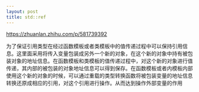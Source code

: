 ```yaml
---
layout: post
title: std::ref
---
```


https://zhuanlan.zhihu.com/p/581739392

为了保证引用类型在经过函数模板或者类模板中的值传递过程中可以保持引用信息。这里面采用将传入变量包装成另外一个新的对象，在这个新的对象中持有被包装对象的地址信息。在函数模板和类模板的值传递过程中，对这个新的对象进行值传递，其内部的被包装的对象地址信息可以得到保存。在函数模板或者内模板内部使用这个新的对象的时候，可以通过重载的类型转换函数将被包装变量的地址信息转换还原成相应的引用，对这个引用进行操作。从而达到操作外部变量的作用
